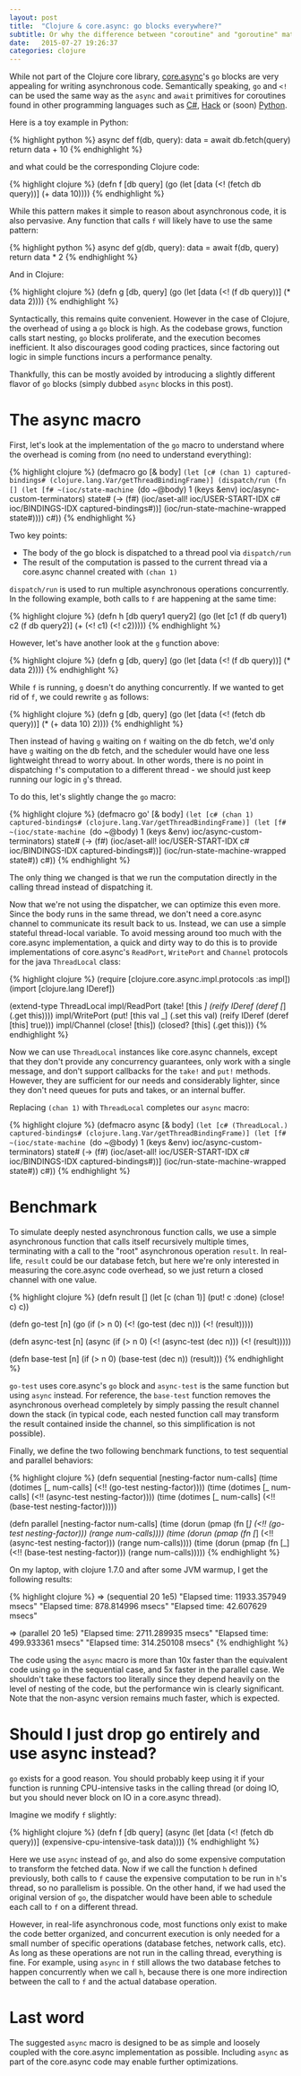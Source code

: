 ```yaml
---
layout: post
title:  "Clojure & core.async: go blocks everywhere?"
subtitle: Or why the difference between "coroutine" and "goroutine" matters.
date:   2015-07-27 19:26:37
categories: clojure
---
```


While not part of the Clojure core library, [core.async][core-async]'s `go` blocks are very appealing for writing asynchronous code. Semantically speaking, `go` and `<!` can be used the same way as the `async` and `await` primitives for coroutines found in other programming languages such as [C#][c-sharp], [Hack][hack] or (soon) [Python][python].

Here is a toy example in Python:

{% highlight python %}
async def f(db, query):
    data = await db.fetch(query)
    return data + 10
{% endhighlight %}

and what could be the corresponding Clojure code:

{% highlight clojure %}
(defn f [db query]
  (go (let [data (<! (fetch db query))]
        (+ data 10))))
{% endhighlight %}

While this pattern makes it simple to reason about asynchronous code, it is also pervasive. Any function that calls `f` will likely have to use the same pattern:

{% highlight python %}
async def g(db, query):
    data = await f(db, query)
    return data * 2
{% endhighlight %}

And in Clojure:

{% highlight clojure %}
(defn g [db, query]
  (go (let [data (<! (f db query))]
        (* data 2))))
{% endhighlight %}

Syntactically, this remains quite convenient. However in the case of Clojure, the overhead of using a `go` block is high. As the codebase grows, function calls start nesting, `go` blocks proliferate, and the execution becomes inefficient. It also discourages good coding practices, since factoring out logic in simple functions incurs a performance penalty.

Thankfully, this can be mostly avoided by introducing a slightly different flavor of `go` blocks (simply dubbed `async` blocks in this post).

# The async macro

First, let's look at the implementation of the `go` macro to understand where the overhead is coming from (no need to understand everything):

{% highlight clojure %}
(defmacro go
  [& body]
  `(let [c# (chan 1)
         captured-bindings# (clojure.lang.Var/getThreadBindingFrame)]
     (dispatch/run
      (fn []
        (let [f# ~(ioc/state-machine `(do ~@body) 1 (keys &env) ioc/async-custom-terminators)
              state# (-> (f#)
                         (ioc/aset-all! ioc/USER-START-IDX c#
                                        ioc/BINDINGS-IDX captured-bindings#))]
          (ioc/run-state-machine-wrapped state#))))
     c#))
{% endhighlight %}

Two key points:

* The body of the go block is dispatched to a thread pool via `dispatch/run`
* The result of the computation is passed to the current thread via a core.async channel created with `(chan 1)`

`dispatch/run` is used to run multiple asynchronous operations concurrently. In the following example, both calls to `f` are happening at the same time:

{% highlight clojure %}
(defn h [db query1 query2]
  (go (let [c1 (f db query1)
            c2 (f db query2)]
        (+ (<! c1) (<! c2)))))
{% endhighlight %}

However, let's have another look at the `g` function above:

{% highlight clojure %}
(defn g [db, query]
  (go (let [data (<! (f db query))]
        (* data 2))))
{% endhighlight %}

While `f` is running, `g` doesn't do anything concurrently. If we wanted to get rid of `f`, we could rewrite `g` as follows:

{% highlight clojure %}
(defn g [db, query]
  (go (let [data (<! (fetch db query))]
        (* (+ data 10) 2))))
{% endhighlight %}

Then instead of having `g` waiting on `f` waiting on the db fetch, we'd only have `g` waiting on the db fetch, and the scheduler would have one less lightweight thread to worry about. In other words, there is no point in dispatching `f`'s computation to a different thread - we should just keep running our logic in `g`'s thread.

To do this, let's slightly change the `go` macro:

{% highlight clojure %}
(defmacro go'
  [& body]
  `(let [c# (chan 1)
         captured-bindings# (clojure.lang.Var/getThreadBindingFrame)]
     (let [f# ~(ioc/state-machine `(do ~@body) 1 (keys &env) ioc/async-custom-terminators)
          state# (-> (f#)
                     (ioc/aset-all! ioc/USER-START-IDX c#
                                    ioc/BINDINGS-IDX captured-bindings#))]
       (ioc/run-state-machine-wrapped state#))
     c#))
{% endhighlight %}

The only thing we changed is that we run the computation directly in the calling thread instead of dispatching it.

Now that we're not using the dispatcher, we can optimize this even more. Since the body runs in the same thread, we don't need a core.async channel to communicate its result back to us. Instead, we can use a simple stateful thread-local variable. To avoid messing around too much with the core.async implementation, a quick and dirty way to do this is to provide implementations of core.async's `ReadPort`, `WritePort` and `Channel` protocols for the java `ThreadLocal` class:

{% highlight clojure %}
(require [clojure.core.async.impl.protocols :as impl])
(import [clojure.lang IDeref])

(extend-type ThreadLocal
  impl/ReadPort
  (take! [this _]
    (reify IDeref
      (deref [_] (.get this))))
  impl/WritePort
  (put! [this val _]
    (.set this val)
    (reify IDeref
      (deref [this] true)))
  impl/Channel
  (close! [this])
  (closed? [this] (.get this)))
{% endhighlight %}

Now we can use `ThreadLocal` instances like core.async channels, except that they don't provide any concurrency guarantees, only work with a single message, and don't support callbacks for the `take!` and `put!` methods. However, they are sufficient for our needs and considerably lighter, since they don't need queues for puts and takes, or an internal buffer.

Replacing `(chan 1)` with `ThreadLocal` completes our `async` macro:

{% highlight clojure %}
(defmacro async
  [& body]
  `(let [c# (ThreadLocal.)
         captured-bindings# (clojure.lang.Var/getThreadBindingFrame)]
     (let [f# ~(ioc/state-machine `(do ~@body) 1 (keys &env) ioc/async-custom-terminators)
          state# (-> (f#)
                     (ioc/aset-all! ioc/USER-START-IDX c#
                                    ioc/BINDINGS-IDX captured-bindings#))]
       (ioc/run-state-machine-wrapped state#))
     c#))
{% endhighlight %}

# Benchmark

To simulate deeply nested asynchronous function calls, we use a simple asynchronous function that calls itself recursively multiple times, terminating with a call to the "root" asynchronous operation `result`. In real-life, `result` could be our database fetch, but here we're only interested in measuring the core.async code overhead, so we just return a closed channel with one value.

{% highlight clojure %}
(defn result []
  (let [c (chan 1)]
    (put! c :done)
    (close! c)
    c))

(defn go-test [n]
  (go (if (> n 0)
        (<! (go-test (dec n)))
        (<! (result)))))

(defn async-test [n]
  (async (if (> n 0)
           (<! (async-test (dec n)))
           (<! (result)))))

(defn base-test [n]
  (if (> n 0)
    (base-test (dec n))
    (result)))
{% endhighlight %}

`go-test` uses core.async's `go` block and `async-test` is the same function but using `async` instead. For reference, the `base-test` function removes the asynchronous overhead completely by simply passing the result channel down the stack (in typical code, each nested function call may transform the result contained inside the channel, so this simplification is not possible).

Finally, we define the two following benchmark functions, to test sequential and parallel behaviors:

{% highlight clojure %}
(defn sequential [nesting-factor num-calls]
  (time (dotimes [_ num-calls] (<!! (go-test nesting-factor))))
  (time (dotimes [_ num-calls] (<!! (async-test nesting-factor))))
  (time (dotimes [_ num-calls] (<!! (base-test nesting-factor)))))

(defn parallel [nesting-factor num-calls]
  (time (dorun (pmap (fn [_] (<!! (go-test nesting-factor))) (range num-calls))))
  (time (dorun (pmap (fn [_] (<!! (async-test nesting-factor))) (range num-calls))))
  (time (dorun (pmap (fn [_] (<!! (base-test nesting-factor))) (range num-calls)))))
{% endhighlight %}

On my laptop, with clojure 1.7.0 and after some JVM warmup, I get the following results:

{% highlight clojure %}
=> (sequential 20 1e5)
"Elapsed time: 11933.357949 msecs"
"Elapsed time: 878.814996 msecs"
"Elapsed time: 42.607629 msecs"

=> (parallel 20 1e5)
"Elapsed time: 2711.289935 msecs"
"Elapsed time: 499.933361 msecs"
"Elapsed time: 314.250108 msecs"
{% endhighlight %}

The code using the `async` macro is more than 10x faster than the equivalent code using `go` in the sequential case, and 5x faster in the parallel case. We shouldn't take these factors too literally since they depend heavily on the level of nesting of the code, but the performance win is clearly significant. Note that the non-async version remains much faster, which is expected.

# Should I just drop go entirely and use async instead?

`go` exists for a good reason. You should probably keep using it if your function is running CPU-intensive tasks in the calling thread (or doing IO, but you should never block on IO in a core.async thread).

Imagine we modify `f` slightly:

{% highlight clojure %}
(defn f [db query]
  (async (let [data (<! (fetch db query))]
           (expensive-cpu-intensive-task data))))
{% endhighlight %}

Here we use `async` instead of `go`, and also do some expensive computation to transform the fetched data. Now if we call the function `h` defined previously, both calls to `f` cause the expensive computation to be run in `h`'s thread, so no parallelism is possible. On the other hand, if we had used the original version of `go`, the dispatcher would have been able to schedule each call to `f` on a different thread.

However, in real-life asynchronous code, most functions only exist to make the code better organized, and concurrent execution is only needed for a small number of specific operations (database fetches, network calls, etc). As long as these operations are not run in the calling thread, everything is fine. For example, using `async` in `f` still allows the two database fetches to happen concurrently when we call `h`, because there is one more indirection between the call to `f` and the actual database operation.

# Last word

The suggested `async` macro is designed to be as simple and loosely coupled with the core.async implementation as possible. Including `async` as part of the core.async code may enable further optimizations.


[core-async]:  https://github.com/clojure/core.async
[c-sharp]:     https://msdn.microsoft.com/en-us/library/hh191443.aspx
[hack]:        http://docs.hhvm.com/manual/en/hack.async.php
[python]:      https://www.python.org/dev/peps/pep-0492/

